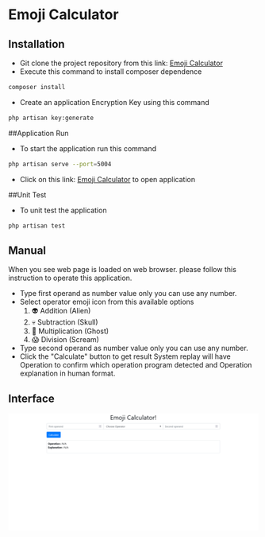 # Emoji Calculator

## Installation
- Git clone the project repository from this link: [Emoji Calculator](https://github.com/mah-shamim/emoji-calculator.git)
- Execute this  command to install composer dependence
```bash
composer install
```
- Create an application Encryption Key using this command
```bash
php artisan key:generate
```

##Application Run
- To start the application run this command
```bash
php artisan serve --port=5004
```
- Click on this link: [Emoji Calculator](http://127.0.0.1:5004) to open application

##Unit Test
- To unit test the application
```bash
php artisan test
```

## Manual
When you see web page is loaded on web browser. please follow this instruction to operate this application.
- Type first operand as number value only you can use any number.
- Select operator emoji icon from this available options
    1. 👽 Addition (Alien)
    2. 💀 Subtraction (Skull)
    3. 👻 Multiplication (Ghost)
    4. 😱 Division (Scream)
- Type second operand as number value only you can use any number.
- Click the "Calculate" button to get result
  System replay will have Operation to confirm which operation program
  detected and Operation explanation in human format.

## Interface
![Emoji Calculator](emoji-calculator.png)

